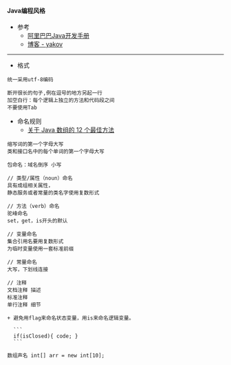 ####  **Java编程风格**
* 参考
	* [阿里巴巴Java开发手册](https://yq.aliyun.com/articles/69327?utm_campaign=javac&utm_medium=images&utm_source=renyimen&utm_content=m_10068)
    * [博客 - yakov](http://www.cnblogs.com/yakov/archive/2011/12/19/the_elements_of_java_style.html)

* * * * *

* 格式
~~~
统一采用utf-8编码

断开很长的句子,例在逗号的地方另起一行
加空白行：每个逻辑上独立的方法和代码段之间
不要使用Tab
~~~

+ 命名规则
	* [关于 Java 数组的 12 个最佳方法](http://www.iteye.com/news/28296)
~~~
缩写词的第一个字母大写
类和接口名中的每个单词的第一个字母大写

包命名：域名倒序 小写

// 类型/属性（noun）命名
具有成组相关属性，
静态服务或者常量的类名字使用复数形式
  
// 方法（verb）命名
驼峰命名
set，get，is开头的默认

// 变量命名
集合引用名要用复数形式
为临时变量使用一套标准前缀

// 常量命名
大写，下划线连接

// 注释
文档注释 描述
标准注释 
单行注释 细节

+ 避免用flag来命名状态变量，用is来命名逻辑变量。

  ```
  if(isClosed){ code; }
  ```
        
数组声名 int[] arr = new int[10];        
~~~


    

